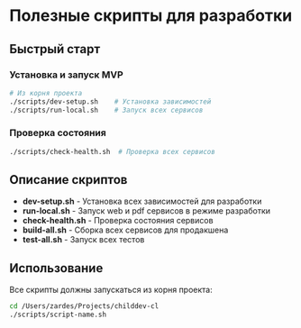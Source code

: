 # Полезные скрипты для разработки

## Быстрый старт

### Установка и запуск MVP
```bash
# Из корня проекта
./scripts/dev-setup.sh    # Установка зависимостей
./scripts/run-local.sh    # Запуск всех сервисов
```

### Проверка состояния
```bash
./scripts/check-health.sh  # Проверка всех сервисов
```

## Описание скриптов

- **dev-setup.sh** - Установка всех зависимостей для разработки
- **run-local.sh** - Запуск web и pdf сервисов в режиме разработки  
- **check-health.sh** - Проверка состояния сервисов
- **build-all.sh** - Сборка всех сервисов для продакшена
- **test-all.sh** - Запуск всех тестов

## Использование

Все скрипты должны запускаться из корня проекта:

```bash
cd /Users/zardes/Projects/childdev-cl
./scripts/script-name.sh
```
